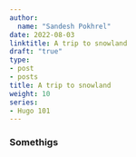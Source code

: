 ```yaml
---
author:
  name: "Sandesh Pokhrel"
date: 2022-08-03
linktitle: A trip to snowland 
draft: "true"
type:
- post
- posts
title: A trip to snowland 
weight: 10
series:
- Hugo 101
---
```


### Somethigs